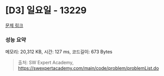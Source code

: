 # [D3] 일요일 - 13229 

[문제 링크](https://swexpertacademy.com/main/code/problem/problemDetail.do?contestProbId=AX0SaDW6L2oDFASs) 

### 성능 요약

메모리: 20,312 KB, 시간: 127 ms, 코드길이: 673 Bytes



> 출처: SW Expert Academy, https://swexpertacademy.com/main/code/problem/problemList.do